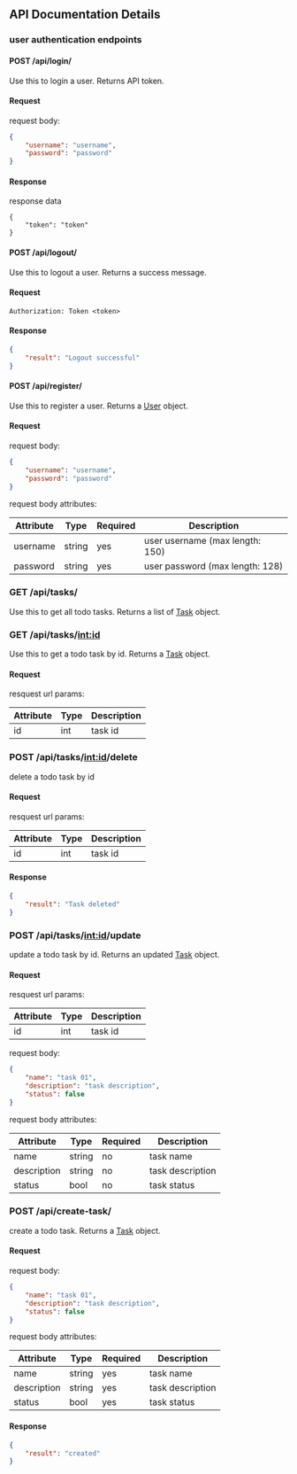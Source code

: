 ## API Documentation Details

### user authentication endpoints

#### POST /api/login/

Use this to login a user. Returns API token.

#### Request

request body:

```json
{
    "username": "username",
    "password": "password"
}
```

#### Response

response data

```
{
    "token": "token"
}
```

#### POST /api/logout/

Use this to logout a user. Returns a success message.

#### Request

```
Authorization: Token <token>
```

#### Response

```json
{
    "result": "Logout successful"
}
```

#### POST /api/register/

Use this to register a user. Returns a [User](types.md#user) object.

#### Request

request body:

```json
{
    "username": "username",
    "password": "password"
}
```

request body attributes:

| Attribute | Type | Required | Description |
| --- | --- | --- | --- |
| username | string | yes | user username (max length: 150) |
| password | string | yes | user password (max length: 128) |

### GET /api/tasks/

Use this to get all todo tasks. Returns a list of [Task](types.md#task) object.

### GET /api/tasks/<int:id>

Use this to get a todo task by id. Returns a [Task](types.md#task) object.

#### Request

resquest url params:

| Attribute | Type | Description |
| --- | --- | --- |
| id | int | task id |

### POST /api/tasks/<int:id>/delete

delete a todo task by id

#### Request

resquest url params:

| Attribute | Type | Description |
| --- | --- | --- |
| id | int | task id |

#### Response

```json
{
    "result": "Task deleted"
}
```

### POST /api/tasks/<int:id>/update

update a todo task by id. Returns an updated [Task](types.md#task) object.

#### Request

resquest url params:

| Attribute | Type | Description |
| --- | --- | --- |
| id | int | task id |

request body:

```json
{
    "name": "task 01",
    "description": "task description",
    "status": false
}
```

request body attributes:

| Attribute | Type | Required | Description |
| --- | --- | --- | --- |
| name | string | no | task name |
| description | string | no | task description |
| status | bool | no | task status |

### POST /api/create-task/

create a todo task. Returns a [Task](types.md#task) object.

#### Request

request body:

```json
{
    "name": "task 01",
    "description": "task description",
    "status": false
}
```

request body attributes:

| Attribute | Type | Required | Description |
| --- | --- | --- | --- |
| name | string | yes | task name |
| description | string | yes | task description |
| status | bool | yes | task status |

#### Response

```json
{
    "result": "created"
}
```
